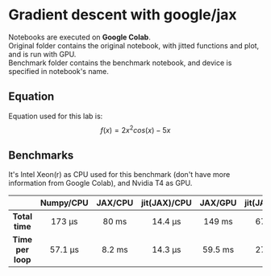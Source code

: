 # **Gradient descent with google/jax**

Notebooks are executed on **Google Colab**.  
Original folder contains the original notebook, with jitted functions and plot, and is run with GPU.  
Benchmark folder contains the benchmark notebook, and device is specified in notebook's name.

## **Equation**
Equation used for this lab is:
$$
f(x) = 2x^{2} cos(x) -5x
$$

## **Benchmarks**

It's Intel Xeon(r) as CPU used for this benchmark (don't have more information from Google Colab), and Nvidia T4 as GPU.

|               | **Numpy/CPU** | **JAX/CPU** | **jit(JAX)/CPU** | **JAX/GPU** | **jit(JAX)/GPU** |
|:-------------:|:---------:|:-------:|:------------:|:-------:|:------------:|
|   **Total time**  |   173 µs  |  80 ms  |    14.4 µs   |  149 ms |    67.1 µs   |
| **Time per loop** |  57.1 µs  |  8.2 ms |    14.3 µs   | 59.5 ms |    27.5 µs   |
